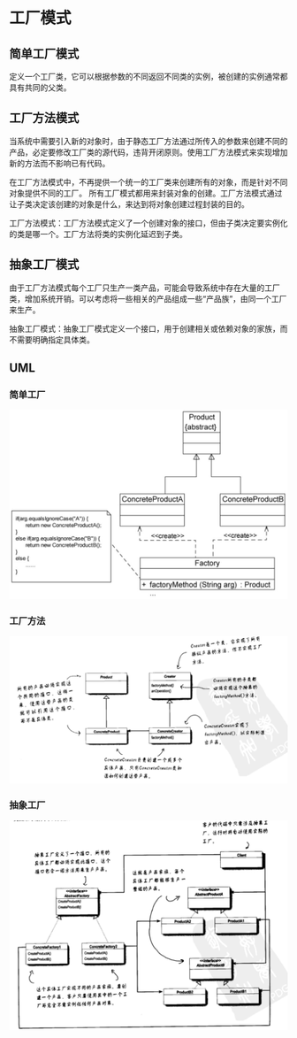 # 工厂模式

## 简单工厂模式
定义一个工厂类，它可以根据参数的不同返回不同类的实例，被创建的实例通常都具有共同的父类。

## 工厂方法模式
当系统中需要引入新的对象时，由于静态工厂方法通过所传入的参数来创建不同的产品，必定要修改工厂类的源代码，违背开闭原则。使用工厂方法模式来实现增加新的方法而不影响已有代码。

在工厂方法模式中，不再提供一个统一的工厂类来创建所有的对象，而是针对不同对象提供不同的工厂。
所有工厂模式都用来封装对象的创建。工厂方法模式通过让子类决定该创建的对象是什么，来达到将对象创建过程封装的目的。

工厂方法模式：工厂方法模式定义了一个创建对象的接口，但由子类决定要实例化的类是哪一个。工厂方法将类的实例化延迟到子类。

## 抽象工厂模式
由于工厂方法模式每个工厂只生产一类产品，可能会导致系统中存在大量的工厂类，增加系统开销。可以考虑将一些相关的产品组成一些“产品族”，由同一个工厂来生产。

抽象工厂模式：抽象工厂模式定义一个接口，用于创建相关或依赖对象的家族，而不需要明确指定具体类。

## UML

### 简单工厂
![](images/factory3.jpeg)

### 工厂方法
![](images/factory1.png)

### 抽象工厂
![](images/factory2.png)
